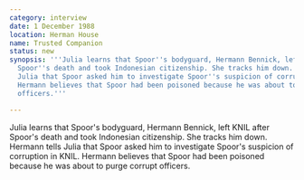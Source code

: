 ```yaml
---
category: interview
date: 1 December 1988
location: Herman House
name: Trusted Companion
status: new
synopsis: '''Julia learns that Spoor''s bodyguard, Hermann Bennick, left KNIL after
  Spoor''s death and took Indonesian citizenship. She tracks him down. Hermann tells
  Julia that Spoor asked him to investigate Spoor''s suspicion of corruption in KNIL.
  Hermann believes that Spoor had been poisoned because he was about to purge corrupt
  officers.'''

---
```




Julia learns that Spoor's bodyguard, Hermann Bennick, left KNIL after Spoor's death and took Indonesian citizenship. She tracks him down. Hermann tells Julia that Spoor asked him to investigate Spoor's suspicion of corruption in KNIL. Hermann believes that Spoor had been poisoned because he was about to purge corrupt officers. 